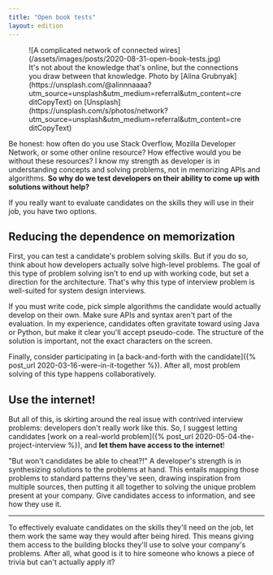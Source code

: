 ```yaml
---
title: "Open book tests"
layout: edition
---
```


<figure id="cover-img" markdown="1">
![A complicated network of connected wires](/assets/images/posts/2020-08-31-open-book-tests.jpg)
<figcaption markdown="1">It's not about the knowledge that's online, but the connections you draw between that knowledge. Photo by [Alina Grubnyak](https://unsplash.com/@alinnnaaaa?utm_source=unsplash&utm_medium=referral&utm_content=creditCopyText) on [Unsplash](https://unsplash.com/s/photos/network?utm_source=unsplash&utm_medium=referral&utm_content=creditCopyText)
</figcaption>
</figure>

Be honest: how often do you use Stack Overflow, Mozilla Developer Network, or some other online resource? How effective would you be without these resources? I know my strength as developer is in understanding concepts and solving problems, not in memorizing APIs and algorithms. **So why do we test developers on their ability to come up with solutions without help?**

If you really want to evaluate candidates on the skills they will use in their job, you have two options.

## Reducing the dependence on memorization

First, you can test a candidate's problem solving skills. But if you do so, think about how developers actually solve high-level problems. The goal of this type of problem solving isn't to end up with working code, but set a direction for the architecture. That's why this type of interview problem is well-suited for system design interviews.

If you must write code, pick simple algorithms the candidate would actually develop on their own. Make sure APIs and syntax aren't part of the evaluation. In my experience, candidates often gravitate toward using Java or Python, but make it clear you'll accept pseudo-code. The structure of the solution is important, not the exact characters on the screen.

Finally, consider participating in [a back-and-forth with the candidate]({% post_url 2020-03-16-were-in-it-together %}). After all, most problem solving of this type happens collaboratively.

## Use the internet!

But all of this, is skirting around the real issue with contrived interview problems: developers don't really work like this. So, I suggest letting candidates [work on a real-world problem]({% post_url 2020-05-04-the-project-interview %}), and **let them have access to the internet**!

"But won't candidates be able to cheat?!" A developer's strength is in synthesizing solutions to the problems at hand. This entails mapping those problems to standard patterns they've seen, drawing inspiration from multiple sources, then putting it all together to solving the unique problem present at your company. Give candidates access to information, and see how they use it.

---

To effectively evaluate candidates on the skills they'll need on the job, let them work the same way they would after being hired. This means giving them access to the building blocks they'll use to solve your company's problems. After all, what good is it to hire someone who knows a piece of trivia but can't actually apply it?
